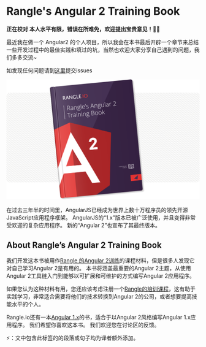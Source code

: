 # **Rangle's Angular 2 Training Book**

<!--**由于Angular2涉及ES6和Typescript，且文章是一个视频教程的讲义，所以本书的内容较少深度有限，但是本书给出了非常清晰的学习路线，而且考虑到对没有Angular1经验的朋友上手较难，因此我会逐步加上更为详细的译注，最终的目标想打造一本中等难度的Angular2入门**-->

**正在校对**
**本人水平有限，错误在所难免，欢迎提出宝贵意见！**🎉🎉

最近我在做一个 Angular2 的个人项目，所以我会在本书最后开辟一个章节来总结一些开发过程中的最佳实践和填过的坑，当然也欢迎大家分享自己遇到的问题，我们多多交流~

如发现任何问题请到[这里](https://github.com/zhangchen915/Angular2-Training-Book/issues)提交issues

![](content/assets/book-cover.png)

在过去三年半的时间里，AngularJS已经成为世界上数十万程序员的领先开源JavaScript应用程序框架。 AngularJS的“1.x”版本已被广泛使用，并且变得非常受欢迎的复杂应用程序。 新的“Angular 2”也宣布了其最终版本。

## **About Rangle’s Angular 2 Training Book**

我们开发这本书被用作[Rangle 的Angular 2训练](http://go.rangle.io/angular-2-training)的课程材料，但是很多人发现它对自己学习Angular 2是有用的。 本书将涵盖最重要的Angular 2主题，从使用Angular 2工具链入门到能够以可扩展和可维护的方式编写Angular 2应用程序。

如果您认为这种材料有用，您还应该考虑注册一个[Rangle的培训课程](http://go.rangle.io/angular-2-training)，这有助于实践学习，非常适合需要将他们的技术转换到Angular 2的公司，或者想要提高技能水平的个人。

Rangle.io还有一本[Angular 1.x](http://ngcourse-1.rangle.io/)的书，适合于以Angular 2风格编写Angular 1.x应用程序。 我们希望你喜欢这本书。 我们欢迎您在讨论区的反馈。



⚡️：文中包含此标签的的段落或句子均为译者额外添加。
